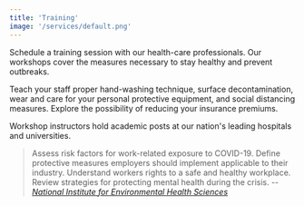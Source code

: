 ```yaml
---
title: 'Training'
image: '/services/default.png'
---
```


Schedule a training session with our health-care professionals. Our workshops cover the
measures necessary to stay healthy and prevent outbreaks.

Teach your staff proper hand-washing technique, surface decontamination, wear and care for your
personal protective equipment, and social distancing measures. Explore the possibility of
reducing your insurance premiums.

Workshop instructors hold academic posts at our nation's leading hospitals and universities.

> Assess risk factors for work-related exposure to COVID-19. Define protective measures
employers should implement applicable to their industry.  Understand workers rights to a safe
and healthy workplace.  Review strategies for protecting mental health during the crisis. --
[*National Institute for Environmental Health Sciences*][1]

[1]: https://tools.niehs.nih.gov/wetp/covid19worker/
